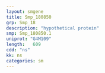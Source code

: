 ```yaml
---
layout: smgene
title: Smp_180850
grp: Smp_18
description: "hypothetical protein"
smp: Smp_180850.1
uniprot: "G4M109"
length:   609
cdd: "ns"
kk: ns
categories: sm
---
```

